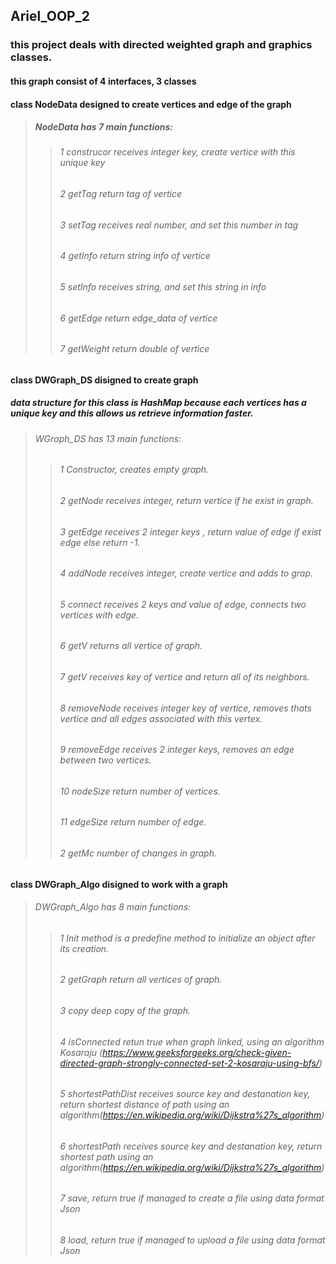## Ariel_OOP_2


### this project deals with directed weighted graph and graphics classes.


#### this graph consist of 4 interfaces, 3 classes 
#### class NodeData designed to create vertices and edge of the graph
>##### *NodeData* has 7 main functions:
>>###### 1 *construcor* receives integer key, create vertice with this unique key
>>###### 2 *getTag* return tag of vertice
>>###### 3 *setTag* receives real number, and set this number in tag
>>###### 4 *getInfo* return string info of vertice
>>###### 5 *setInfo* receives string, and set this string in info
>>###### 6 *getEdge* return edge_data of vertice
>>###### 7 *getWeight* return double of vertice
#### class DWGraph_DS disigned to create graph
##### data structure for this class is HashMap because each vertices has a unique key and this allows us retrieve information faster.
>###### WGraph_DS has 13 main functions:
>>###### 1 *Constructor*, creates empty graph.
>>###### 2 *getNode* receives integer, return vertice if he exist in graph.
>>###### 3 *getEdge* receives 2 integer keys , return value of edge if exist edge else return -1.
>>###### 4 *addNode* receives integer, create vertice and adds to grap.
>>###### 5 *connect* receives 2 keys and value of edge, connects two vertices with edge.
>>###### 6 *getV* returns all vertice of graph.
>>###### 7 *getV* receives key of vertice and return all of its neighbors.
>>###### 8 *removeNode* receives integer key of vertice, removes thats vertice and all edges associated with this vertex.
>>###### 9 *removeEdge* receives 2 integer keys, removes an edge between two vertices.
>>###### 10 *nodeSize* return number of vertices.
>>###### 11 *edgeSize* return number of edge.
>>###### 2 *getMc* number of changes in graph.
#### class DWGraph_Algo disigned to work with a graph
> ###### DWGraph_Algo has 8 main functions:
>> ###### 1 Init method is a predefine method to initialize an object after its creation.
>> ###### 2 getGraph return all vertices of graph.
>> ###### 3 copy deep copy of the graph.
>> ###### 4 isConnected retun true when graph linked, using an algorithm Kosaraju (https://www.geeksforgeeks.org/check-given-directed-graph-strongly-connected-set-2-kosaraju-using-bfs/)
>> ###### 5 shortestPathDist receives source key and destanation key, return shortest distance of path using an algorithm(https://en.wikipedia.org/wiki/Dijkstra%27s_algorithm)
>> ###### 6 shortestPath receives source key and destanation key, return shortest path using an algorithm(https://en.wikipedia.org/wiki/Dijkstra%27s_algorithm)
>> ###### 7 save, return true if managed to create a file using data format Json
>> ###### 8 load, return true if managed to upload a file using data format Json
